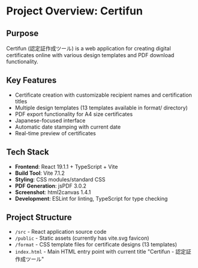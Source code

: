 # Project Overview: Certifun

## Purpose
Certifun (認定証作成ツール) is a web application for creating digital certificates online with various design templates and PDF download functionality.

## Key Features
- Certificate creation with customizable recipient names and certification titles
- Multiple design templates (13 templates available in format/ directory)
- PDF export functionality for A4 size certificates
- Japanese-focused interface
- Automatic date stamping with current date
- Real-time preview of certificates

## Tech Stack
- **Frontend**: React 19.1.1 + TypeScript + Vite
- **Build Tool**: Vite 7.1.2
- **Styling**: CSS modules/standard CSS
- **PDF Generation**: jsPDF 3.0.2
- **Screenshot**: html2canvas 1.4.1
- **Development**: ESLint for linting, TypeScript for type checking

## Project Structure
- `/src` - React application source code
- `/public` - Static assets (currently has vite.svg favicon)
- `/format` - CSS template files for certificate designs (13 templates)
- `index.html` - Main HTML entry point with current title "Certifun - 認定証作成ツール"